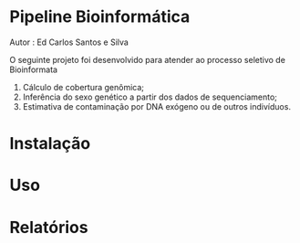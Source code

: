 # Pipeline Bioinformática
Autor : Ed Carlos Santos e Silva

O seguinte projeto foi desenvolvido para atender ao processo seletivo de Bioinformata 

1. Cálculo de cobertura genômica;
2. Inferência do sexo genético a partir dos dados de sequenciamento;
3. Estimativa de contaminação por DNA exógeno ou de outros indivíduos.

# Instalação

# Uso

# Relatórios

